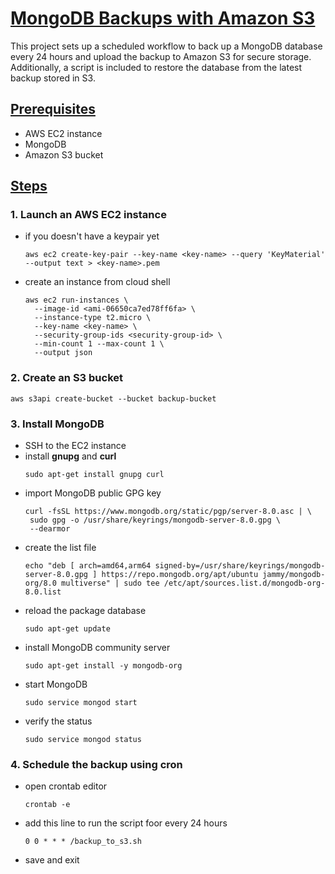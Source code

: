# <u>MongoDB Backups with Amazon S3</u>
This project sets up a scheduled workflow to back up a MongoDB database every 24 hours and upload the backup to Amazon S3 for secure storage. Additionally, a script is included to restore the database from the latest backup stored in S3.

## <u>Prerequisites</u>
- AWS EC2 instance
- MongoDB
- Amazon S3 bucket

## <u>Steps</u>
### 1. Launch an AWS EC2 instance
- if you doesn't have a keypair yet
  ```
  aws ec2 create-key-pair --key-name <key-name> --query 'KeyMaterial' --output text > <key-name>.pem
  ```
- create an instance from cloud shell
  ```
  aws ec2 run-instances \
    --image-id <ami-06650ca7ed78ff6fa> \
    --instance-type t2.micro \
    --key-name <key-name> \
    --security-group-ids <security-group-id> \
    --min-count 1 --max-count 1 \
    --output json
  ```
### 2. Create an S3 bucket
```
aws s3api create-bucket --bucket backup-bucket
```
### 3. Install MongoDB
- SSH to the EC2 instance
- install **gnupg** and **curl**
  ```
  sudo apt-get install gnupg curl
  ```
- import MongoDB public GPG key
  ```
  curl -fsSL https://www.mongodb.org/static/pgp/server-8.0.asc | \
   sudo gpg -o /usr/share/keyrings/mongodb-server-8.0.gpg \
   --dearmor
  ```
- create the list file
  ```
  echo "deb [ arch=amd64,arm64 signed-by=/usr/share/keyrings/mongodb-server-8.0.gpg ] https://repo.mongodb.org/apt/ubuntu jammy/mongodb-org/8.0 multiverse" | sudo tee /etc/apt/sources.list.d/mongodb-org-8.0.list
  ```
- reload the package database
  ```
  sudo apt-get update
  ```
- install MongoDB community server
  ```
  sudo apt-get install -y mongodb-org
  ```
- start MongoDB
  ```
  sudo service mongod start
  ```
- verify the status
  ```
  sudo service mongod status
  ```
### 4. Schedule the backup using cron
- open crontab editor
  ```
  crontab -e
  ```
- add this line to run the script foor every 24 hours
  ```
  0 0 * * * /backup_to_s3.sh
  ```
- save and exit
